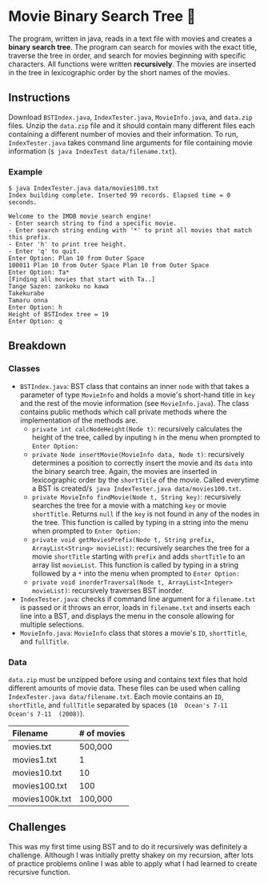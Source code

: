 # Movie Binary Search Tree :popcorn:
The program, written in java, reads in a text file with movies and creates a **binary search tree**. The program can search for movies with the exact title, traverse the tree in order, and search for movies beginning with specific characters. All functions were written **recursively**. The movies are inserted in the tree in lexicographic order by the short names of the movies.

## Instructions
Download `BSTIndex.java`, `IndexTester.java`, `MovieInfo.java`, and `data.zip` files. Unzip the `data.zip` file and it should contain many different files each containing a different number of movies and their information. To run, `IndexTester.java` takes command line arguments for file containing movie information (`$ java IndexTest data/filename.txt`).

### Example
```
$ java IndexTester.java data/movies100.txt
Index building complete. Inserted 99 records. Elapsed time = 0 seconds.

Welcome to the IMDB movie search engine!
- Enter search string to find a specific movie. 
- Enter search string ending with '*' to print all movies that match this prefix. 
- Enter 'h' to print tree height. 
- Enter 'q' to quit.
Enter Option: Plan 10 from Outer Space
100011 Plan 10 from Outer Space Plan 10 from Outer Space
Enter Option: Ta*
[Finding all movies that start with Ta..]
Tange Sazen: zankoku no kawa
Takekurabe
Tamaru onna
Enter Option: h
Height of BSTIndex tree = 19
Enter Option: q
```

## Breakdown
### Classes
- `BSTIndex.java`: BST class that contains an inner `node` with that takes a parameter of type `MovieInfo` and holds a movie's short-hand title in `key` and the rest of the movie information (see `MovieInfo.java`). The class contains public methods which call private methods where the implementation of the methods are.
  - `private int calcNodeHeight(Node t)`: recursively calculates the height of the tree, called by inputing `h` in the menu when prompted to `Enter Option: `
  - `private Node insertMovie(MovieInfo data, Node t)`: recursively determines a position to correctly insert the movie and its `data` into the binary search tree. Again, the movies are inserted in lexicographic order by the `shortTitle` of the movie. Called everytime a BST is created/`$ java IndexTester.java data/movies100.txt`.
  - `private MovieInfo findMovie(Node t, String key)`: recursively searches the tree for a movie with a matching `key` or movie `shortTitle`. Returns `null` if the `key` is not found in any of the nodes in the tree. This function is called by typing in a string into the menu when prompted to `Enter Option: `
  - `private void getMoviesPrefix(Node t, String prefix, ArrayList<String> movieList)`: recursively searches the tree for a movie `shortTitle` starting with `prefix` and adds `shortTitle` to an array list `movieList`. This function is called by typing in a string followed by a `*` into the menu when prompted to `Enter Option: `
  - `private void inorderTraversal(Node t, ArrayList<Integer> movieList)`: recursively traverses BST inorder.
- `IndexTester.java`: checks if command line argument for a `filename.txt` is passed or it throws an error, loads in `filename.txt` and inserts each line into a BST, and displays the menu in the console allowing for multiple selections.
- `MovieInfo.java`: `MovieInfo` class that stores a movie's `ID`, `shortTitle`, and `fullTitle`.

### Data
`data.zip` must be unzipped before using and contains text files that hold different amounts of movie data. These files can be used when calling `IndexTester.java data/filename.txt`. Each movie contains an `ID`, `shortTitle`, and `fullTitle` separated by spaces (`10	Ocean's 7-11 	Ocean's 7-11  (2008)`).

| Filename | # of movies |
| :------- | :---------- |
| movies.txt | 500,000 |
| movies1.txt | 1 |
| movies10.txt | 10 |
| movies100.txt | 100 |
| movies100k.txt | 100,000 |

## Challenges
This was my first time using BST and to do it recursively was definitely a challenge. Although I was initially pretty shakey on my recursion, after lots of practice problems online I was able to apply what I had learned to create recursive function.
